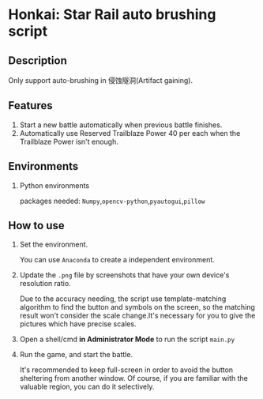 # Honkai: Star Rail auto brushing script

## Description

Only support auto-brushing in 侵蚀隧洞(Artifact gaining).

## Features

1. Start a new battle automatically when previous battle finishes.
2. Automatically use Reserved Trailblaze Power 40 per each when the Trailblaze Power isn't enough.

## Environments

1. Python environments

   packages needed: `Numpy`,`opencv-python`,`pyautogui`,`pillow`

## How to use

1. Set the environment.

   You can use `Anaconda` to create a independent environment.

2. Update the `.png` file by screenshots that have your own device's resolution ratio.

   Due to the accuracy needing, the script use template-matching algorithm to find the button and symbols on the screen, so the matching result won't consider the scale change.It's necessary for you to give the pictures which have precise scales.

3. Open a shell/cmd **in Administrator Mode** to run the script `main.py`

4. Run the game, and start the battle.

   It's recommended to keep full-screen in order to avoid the button sheltering from another window. Of course, if you are familiar with the valuable region, you can do it selectively.